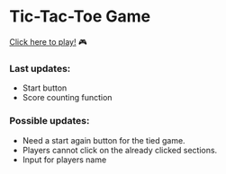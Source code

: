 # Tic-Tac-Toe Game 

<a href="https://imcagla.github.io/imcagla.github.io-tic-tac-toe/" target="_blank" >Click here to play!</a> 🎮

### Last updates:
  * Start button
  * Score counting function

### Possible updates:
  * Need a start again button for the tied game.
  * Players cannot click on the already clicked sections.
  * Input for players name
   
